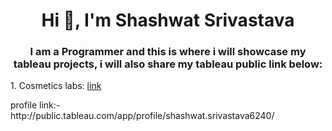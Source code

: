 <h1 align="center">Hi 👋, I'm Shashwat Srivastava</h1>
<h3 align="center">I am a Programmer and this is where i will showcase my tableau projects, i will also share my tableau public link below:</h3>

<p> 1. Cosmetics labs:
<a href="https://public.tableau.com/views/CosmeticsLabs/Dashboard1?:language=en-US&:sid=&:redirect=auth&publish=yes&showOnboarding=true&:display_count=n&:origin=viz_share_link">link</a> 
</p>
profile link:- http://public.tableau.com/app/profile/shashwat.srivastava6240/
